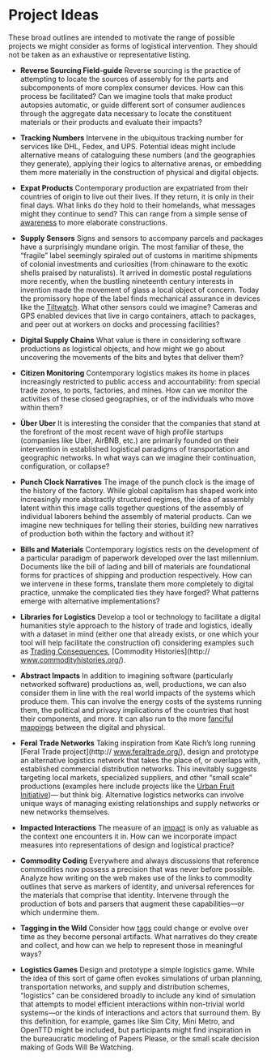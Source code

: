 Project Ideas
=============
These broad outlines are intended to motivate the range of possible projects we might consider as forms of logistical intervention. They should not be taken as an exhaustive or representative listing. 

*   **Reverse Sourcing Field-guide**
    Reverse sourcing is the practice of attempting to locate the sources of assembly for the parts and subcomponents of more complex consumer devices. How can this process be facilitated? Can we imagine tools that make product autopsies automatic, or guide different sort of consumer audiences through the aggregate data necessary to locate the constituent materials or their products and evaluate their impacts?
	
*   **Tracking Numbers**
    Intervene in the ubiquitous tracking number for services like DHL, Fedex, and UPS. Potential ideas might include alternative means of cataloguing these numbers (and the geographies they generate), applying their logics to alternative arenas, or embedding them more materially in the construction of physical and digital objects.
	
*   **Expat Products**
	Contemporary production are expatriated from their countries of origin to live out their lives. If they return, it is only in their final days. What links do they hold to their homelands, what messages might they continue to send? This can range from a simple sense of [awareness](https://github.com/tonsky/AnyBar) to more elaborate constructions.
	
*   **Supply Sensors**
	Signs and sensors to accompany parcels and packages have a surprisingly mundane origin. The most familiar of these, the “fragile” label seemingly spiraled out of customs in maritime shipments of colonial investments and curiosities (from chinaware to the exotic shells praised by naturalists). It arrived in domestic postal regulations more recently, when the bustling nineteenth century interests in invention made the movement of glass a local object of concern. Today the promissory hope of the label finds mechanical assurance in devices like the [Tiltwatch](http://www.shockwatch.com.au/shipping_and_handling_monitors/tilt_indicators/tiltwatch.htm). What other sensors could we imagine? Cameras and GPS enabled devices that live in cargo containers, attach to packages, and peer out at workers on docks and processing facilities?
	
*   **Digital Supply Chains**
	What value is there in considering software productions as logistical objects, and how might we go about uncovering the movements of the bits and bytes that deliver them?
	
*   **Citizen Monitoring**
	Contemporary logistics makes its home in places increasingly restricted to public access and accountability: from special trade zones, to ports, factories, and mines. How can we monitor the activities of these closed geographies, or of the individuals who move within them?
	
*   **Über Uber**
	It is interesting the consider that the companies that stand at the forefront of the most recent wave of high profile startups (companies like Uber, AirBNB, etc.) are primarily founded on their intervention in established logistical paradigms of transportation and geographic networks. In what ways can we imagine their continuation, configuration, or collapse?
	
*   **Punch Clock Narratives**
	The image of the punch clock is the image of the history of the factory. While global capitalism has shaped work into increasingly more abstractly structured regimes, the idea of assembly latent within this image calls together questions of the assembly of individual laborers behind the assembly of material products. Can we imagine new techniques for telling their stories, building new narratives of production both within the factory and without it?
	
*   **Bills and Materials**
	Contemporary logistics rests on the development of a particular paradigm of paperwork developed over the last millennium. Documents like the bill of lading and bill of materials are foundational forms for practices of shipping and production respectively. How can we intervene in these forms, translate them more completely to digital practice, unmake the complicated ties they have forged? What patterns emerge with alternative implementations? 
	
*   **Libraries for Logistics**
	Develop a tool or technology to facilitate a digital humanities style approach to the history of trade and logistics, ideally with a dataset in mind (either one that already exists, or one which your tool will help facilitate the construction of) considering examples such as [Trading Consequences](http://tcqdev.edina.ac.uk/search/commodity/), [Commodity Histories](http:// www.commodityhistories.org/).
	
*   **Abstract Impacts**
	In addition to imagining software (particularly networked software) productions as, well, productions, we can also consider them in line with the real world impacts of the systems which produce them. This can involve the energy costs of the systems running them, the political and privacy implications of the countries that host their components, and more. It can also run to the more [fanciful mappings](http://www.greenhackathon.com/2011/hacking-carbon-emissions-into-minecraft/) between the digital and physical.
	
*   **Feral Trade Networks**
	Taking inspiration from Kate Rich’s long running [Feral Trade project](http:// www.feraltrade.org/), design and prototype an alternative logistics network that takes the place of, or overlaps with, established commercial distribution networks. This inevitably suggests targeting local markets, specialized suppliers, and other “small scale” productions (examples here include projects like the [Urban Fruit Initiative](http://www.greenhackathon.com/2014/urban-fruit-initiative/))— but think big. Alternative logistics networks can involve unique ways of managing existing relationships and supply networks or new networks themselves.
	
*   **Impacted Interactions**
	The measure of an [impact](http://london.greenhackathon.com/hacks/amee-in-excel/) is only as valuable as the context one encounters it in. How can we incorporate impact measures into representations of design and logistical practice?
	
*   **Commodity Coding**
	Everywhere and always discussions that reference commodities now possess a precision that was never before possible. Analyze how writing on the web makes use of the links to commodity outlines that serve as markers of identity, and universal references for the materials that comprise that identity. Intervene through the production of bots and parsers that augment these capabilities—or which undermine them.
	
*   **Tagging in the Wild**
	Consider how [tags](https://www.thetileapp.com/) could change or evolve over time as they become personal artifacts. What narratives do they create and collect, and how can we help to represent those in meaningful ways?
	
*   **Logistics Games**
	Design and prototype a simple logistics game. While the idea of this sort of game often evokes simulations of urban planning, transportation networks, and supply and distribution schemes, “logistics” can be considered broadly to include any kind of simulation that attempts to model efficient interactions within non-trivial world systems—or the kinds of interactions and actors that surround them. By this definition, for example, games like Sim City, Mini Metro, and OpenTTD might be included, but participants might find inspiration in the bureaucratic modeling of Papers Please, or the small scale decision making of Gods Will Be Watching. 